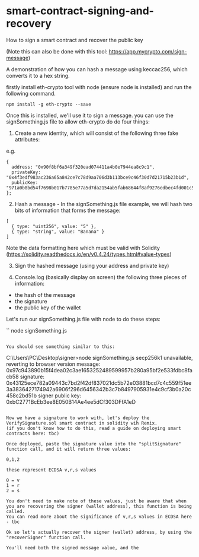 # smart-contract-signing-and-recovery
How to sign a smart contract and recover the public key

(Note this can also be done with this tool: https://app.mycrypto.com/sign-message)

A demonstration of how you can hash a message using keccac256, which converts it to a hex string.

firstly install eth-crypto tool with node (ensure node is installed) and run the following command.

```
npm install -g eth-crypto --save
```

Once this is installed, we'll use it to sign a message. you can use the signSomething.js file to allow eth-crypto do do four things:

1. Create a new identity, which will consist of the following three fake attributes:

e.g.

```
{
  address: "0x90f8bf6a349f320ead074411a4b0e7944ea8c9c1",
  privateKey: "0x4f3edf983ac236a65a842ce7c78d9aa706d3b113bce9c46f30d7d21715b23b1d",
  publicKey: "971a0b8bd54f7698b017b7785e77a5d7da2154ab5fab68644f8af9276edbec4fd001c57af2611fc58760992b7c4a575d6d1f6a875b68963dc868d06729efb2e5"
};
```

2. Hash a message - In the signSomething.js file example, we will hash two bits of information that forms the message:

```
[
  { type: "uint256", value: "5" },
  { type: "string", value: "Banana" }
]
```

Note the data formatting here which must be valid with Solidity (https://solidity.readthedocs.io/en/v0.4.24/types.html#value-types)

3. Sign the hashed message (using your address and private key)

4. Console.log (basically display on screen) the following three pieces of information:

- the hash of the message
- the signature 
- the public key of the wallet

Let's run our signSomething.js file with node to do these steps:

``
node signSomething.js
```

You should see something similar to this:

```
C:\Users\PC\Desktop\signer>node signSomething.js
secp256k1 unavailable, reverting to browser version
message: 0x97c943890b15f4dea02c3ae1653252489599957b280a95bf2e533fdbc8facb58
signature: 0x43125ece782a09443c7bd2f42df837021dc5b72e03881bcd7c4c559f51ee3a3836427174942a6906f296d6456342b3c7b8497905931e4c9cf3b0a20c458c2bd51b
signer public key: 0xbC2771BcEb3ee8E050B14Ae4ee5dCf303DFfA1eD
```

Now we have a signature to work with, let's deploy the VerifySignature.sol smart contract in solidity wih Remix.
(if you don't know how to do this, read a guide on deploying smart contracts here: tbc)

Once deployed, paste the signature value into the "splitSignature" function call, and it will return three values:

0,1,2

these represent ECDSA v,r,s values

0 = v
1 = r
2 = s

You don't need to make note of these values, just be aware that when you are recovering the signer (wallet address), this function is being called. 
You can read more about the significance of v,r,s values in ECDSA here - tbc

Ok so let's actually recover the signer (wallet) address, by using the "recoverSigner" function call.

You'll need both the signed message value, and the 


